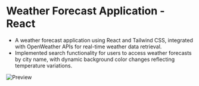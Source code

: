 # Weather Forecast Application - React
- A weather forecast application using React and Tailwind CSS, integrated with OpenWeather APIs for real-time weather data retrieval.
- Implemented search functionality for users to access weather forecasts by city name, with dynamic background color changes reflecting temperature variations.

![Preview](https://github.com/vivekanand-vr/Weather-forecast-app/assets/116813193/05a80d3c-635e-482f-b8a7-82eeb05a60ca)
